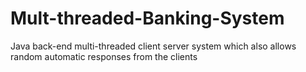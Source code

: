 # Mult-threaded-Banking-System
Java back-end multi-threaded client server system which also allows random automatic responses from the clients
